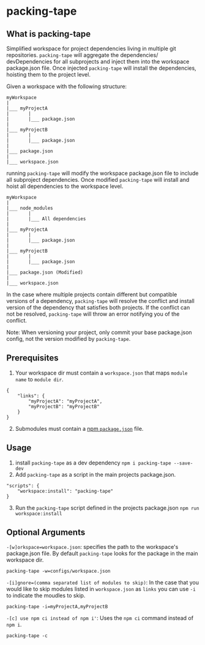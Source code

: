 # packing-tape

## What is packing-tape
Simplified workspace for project dependencies living in multiple git repositories.  `packing-tape` will aggregate the dependencies/ devDependencies for all subprojects and inject them into the workspace package.json file.  Once injected `packing-tape`  will install the dependencies, hoisting them to the project level. 

Given a workspace with the following structure:

```
myWorkspace
|
|___ myProjectA
|       |
|       |___ package.json
|
|___ myProjectB
|       |
|       |___ package.json
|
|___ package.json
|
|___ workspace.json

```

running `packing-tape` will modify the workspace package.json file to include all subproject dependencies.  Once modified `packing-tape` will install and hoist all dependencies to the workspace level.

```
myWorkspace
|
|___ node_modules
|       |
|       |___ All dependencies
|
|___ myProjectA
|       |
|       |___ package.json
|
|___ myProjectB
|       |
|       |___ package.json
|
|___ package.json (Modified)
|
|___ workspace.json

```

In the case where multiple projects contain different but compatible versions of a dependency, `packing-tape` will resolve the conflict and install version of the dependency that satisfies both projects.  If the conflict can not be resolved, `packing-tape` will throw an error notifying you of the conflict. 

Note:  When versioning your project, only commit your base package.json config, not the version modified by `packing-tape`.

## Prerequisites 
1. Your workspace dir must contain a `workspace.json` that maps `module name` to `module dir`.

```
{
    "links": {
        "myProjectA": "myProjectA",
        "myProjectB": "myProjectB"
    }
}
```
2. Submodules must contain a [npm `package.json`](https://docs.npmjs.com/files/package.json) file.

## Usage

1. install `packing-tape` as a dev dependency `npm i packing-tape --save-dev`
2. Add `packing-tape` as a script in the main projects package.json. 
```
"scripts": {
    "workspace:install": "packing-tape"
}
```
3. Run the `packing-tape` script defined in the projects package.json 
`npm run workspace:install`

## Optional Arguments

`-[w]orkspace=workspace.json`: specifies the path to the workspace's package.json file.  By default `packing-tape` looks for the package in the main workspace dir.

```packing-tape -w=configs/workspace.json```

`-[i]gnore=(comma separated list of modules to skip)`: In the case that you would like to skip modules listed in `workspace.json` as `links` you can use `-i` to indicate the moudles to skip.

```packing-tape -i=myProjectA,myProjectB```

`-[c] use npm ci instead of npm i'`: Uses the `npm ci` command instead of `npm i`.

```packing-tape -c```
